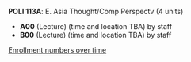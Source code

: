 **POLI 113A**: E. Asia Thought/Comp Perspectv (4 units)

- **A00** (Lecture) (time and location TBA) by staff
- **B00** (Lecture) (time and location TBA) by staff

[Enrollment numbers over time](./POLI113A.tsv)
